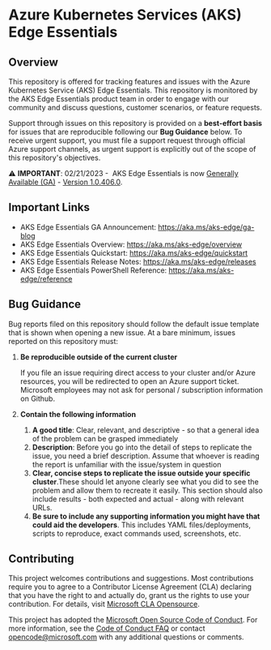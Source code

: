 # Azure Kubernetes Services (AKS) Edge Essentials

## Overview

This repository is offered for tracking features and issues with the Azure Kubernetes Service (AKS) Edge Essentials. This repository is monitored by the AKS Edge Essentials product team in order to engage with our community and discuss questions, customer scenarios, or feature requests.

Support through issues on this repository is provided on a **best-effort basis** for issues that are reproducible following our **Bug Guidance** below. To receive urgent support, you must file a support request through official Azure support channels, as urgent support is explicitly out of the scope of this repository's objectives.

:warning: **IMPORTANT**: 02/21/2023 -  AKS Edge Essentials is now [Generally Available (GA)](https://aka.ms/aks-edge/ga-blog) - [Version 1.0.406.0]().

## Important Links

- AKS Edge Essentials GA Announcement: https://aka.ms/aks-edge/ga-blog
- AKS Edge Essentials Overview: https://aka.ms/aks-edge/overview
- AKS Edge Essentials Quickstart: https://aka.ms/aks-edge/quickstart
- AKS Edge Essentials Release Notes: https://aka.ms/aks-edge/releases
- AKS Edge Essentials PowerShell Reference: https://aka.ms/aks-edge/reference

## Bug Guidance

Bug reports filed on this repository should follow the default issue template that is shown when opening a new issue. At a bare minimum, issues reported on this repository must:

1. **Be reproducible outside of the current cluster**

    If you file an issue requiring direct access to your cluster and/or Azure resources, you will be redirected to open an Azure support ticket. Microsoft employees may not ask for personal / subscription information on Github. 

1. **Contain the following information**
    1. **A good title**: Clear, relevant, and descriptive - so that a general idea of the problem can be grasped immediately
    1. **Description**: Before you go into the detail of steps to replicate the issue, you need a brief description. Assume that whoever is reading the report is unfamiliar with the issue/system in question
    1. **Clear, concise steps to replicate the issue outside your specific cluster**.These should let anyone clearly see what you did to see the problem and allow them to recreate it easily. This section should also include results - both expected and actual - along with relevant URLs.
    1. **Be sure to include any supporting information you might have that could aid the developers**. This includes YAML files/deployments, scripts to reproduce, exact commands used, screenshots, etc.

## Contributing

This project welcomes contributions and suggestions. Most contributions require you to agree to a Contributor License Agreement (CLA) declaring that you have the right to and actually do, grant us
the rights to use your contribution. For details, visit [Microsoft CLA Opensource](https://cla.opensource.microsoft.com).

This project has adopted the [Microsoft Open Source Code of Conduct](https://opensource.microsoft.com/codeofconduct/).
For more information, see the [Code of Conduct FAQ](https://opensource.microsoft.com/codeofconduct/faq/) or
contact [opencode@microsoft.com](mailto:opencode@microsoft.com) with any additional questions or comments.
